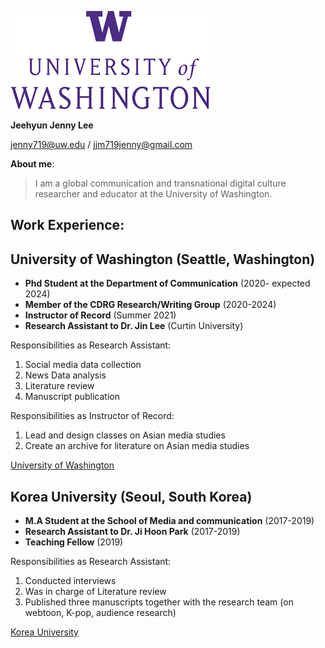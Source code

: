 



![UW](/assets/UW_rii090g6d.png)

**Jeehyun Jenny Lee**

jenny719@uw.edu / jjm719jenny@gmail.com

**About me**:

> I am a global communication and transnational digital culture researcher and educator at the University of Washington.



## Work Experience:

## University of Washington (Seattle, Washington)

- **Phd Student at the Department of Communication** (2020- expected 2024)
- **Member of the CDRG Research/Writing Group** (2020-2024)
- **Instructor of Record** (Summer 2021)
- **Research Assistant to Dr. Jin Lee** (Curtin University)

Responsibilities as Research Assistant:

  1. Social media data collection
  2. News Data analysis
  2. Literature review
  3. Manuscript publication

Responsibilities as Instructor of Record:
  1. Lead and design classes on Asian media studies
  2. Create an archive for literature on Asian media studies

[University of Washington](https://com.uw.edu/)

## Korea University (Seoul, South Korea)

- **M.A Student at the School of Media and communication** (2017-2019)
- **Research Assistant to Dr. Ji Hoon Park** (2017-2019)
- **Teaching Fellow** (2019)

Responsibilities as Research Assistant:
  1. Conducted interviews
  2. Was in charge of Literature review
  3. Published three manuscripts together with the research team (on webtoon, K-pop, audience research)

[Korea University](https://mediacom.korea.edu)
